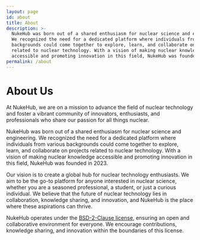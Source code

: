```yaml
---
layout: page
id: about
title: About
description: >-
  NukeHub was born out of a shared enthusiasm for nuclear science and engineering.
  We recognized the need for a dedicated platform where individuals from various
  backgrounds could come together to explore, learn, and collaborate on projects
  related to nuclear technology. With a vision of making nuclear knowledge
  accessible and promoting innovation in this field, NukeHub was founded in 2023.
permalink: /about
---
```


# About Us

At NukeHub, we are on a mission to advance the field of nuclear technology and
foster a vibrant community of innovators, enthusiasts, and professionals who
share our passion for all things nuclear.

NukeHub was born out of a shared enthusiasm for nuclear science and engineering.
We recognized the need for a dedicated platform where individuals from various
backgrounds could come together to explore, learn, and collaborate on projects
related to nuclear technology. With a vision of making nuclear knowledge
accessible and promoting innovation in this field, NukeHub was founded in 2023.

Our vision is to create a global hub for nuclear technology enthusiasts.
We aim to be the go-to platform for anyone interested in nuclear science,
whether you are a seasoned professional, a student, or just a curious individual.
We believe that the future of nuclear technology lies in collaboration, knowledge
sharing, and innovation, and NukeHub is the place where these aspirations can thrive.

NukeHub operates under the
<a target="_blank" href="https://opensource.org/licenses/BSD-2-Clause">
  BSD-2-Clause license</a>, ensuring an open and collaborative
environment for everyone. We encourage contributions, knowledge sharing, and
innovation within the boundaries of this license.

